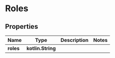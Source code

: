 
# Roles

## Properties
Name | Type | Description | Notes
------------ | ------------- | ------------- | -------------
**roles** | **kotlin.String** |  | 



